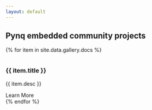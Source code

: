 ```yaml
---
layout: default
---
```


## Pynq embedded community projects

{% for item in site.data.gallery.docs %}
<div class="container">
    <div class="item" id="{{ item.id }}">
    <img src="{{ item.img }}" alt="">
    <div class="text">
        <h3> {{ item.title }}</h4>
        <p>{{ item.desc }}</p>
    </div>
    <div class="button">Learn More</div>
</div>
{% endfor %}
